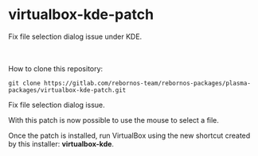 # virtualbox-kde-patch

Fix file selection dialog issue under KDE.

<br><br>
How to clone this repository:

```
git clone https://gitlab.com/rebornos-team/rebornos-packages/plasma-packages/virtualbox-kde-patch.git
```
Fix file selection dialog issue.

With this patch is now possible to use the mouse to select a file.

Once the patch is installed, run VirtualBox using the new shortcut created by this installer: **virtualbox-kde**.


